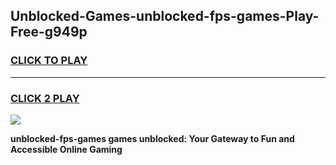 
## Unblocked-Games-unblocked-fps-games-Play-Free-g949p
<h3>
<a href="https://premium76.site?title=unblocked-fps-games&ref=23A">CLICK TO PLAY</a></h3>
<hr>

<h3>
<a href="https://premium76.site?title=unblocked-fps-games&ref=23A">CLICK 2 PLAY</a>
  
</h3>

<a href="https://premium76.site?title=unblocked-fps-games&ref=23A"><img src="https://clearcache.store/games.png"></a>


**unblocked-fps-games games unblocked: Your Gateway to Fun and Accessible Online Gaming**

